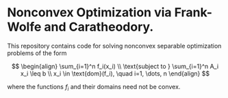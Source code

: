 # Nonconvex Optimization via Frank-Wolfe and Caratheodory.

This repository contains code for solving nonconvex separable optimization problems of the form

$$
\begin{align}
\sum_{i=1}^n f_i(x_i) \\
\text{subject to }  \sum_{i=1}^n A_i x_i \leq b \\
x_i \in \text{dom}(f_i), \quad i=1, \dots, n
\end{align}
$$

where the functions $f_i$ and their domains need not be convex.
